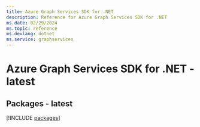 ```yaml
---
title: Azure Graph Services SDK for .NET
description: Reference for Azure Graph Services SDK for .NET
ms.date: 02/29/2024
ms.topic: reference
ms.devlang: dotnet
ms.service: graphservices
---
```

# Azure Graph Services SDK for .NET - latest
## Packages - latest
[!INCLUDE [packages](graph-services-index.md)]
